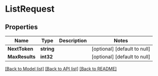 # ListRequest

## Properties
Name | Type | Description | Notes
------------ | ------------- | ------------- | -------------
**NextToken** | **string** |  | [optional] [default to null]
**MaxResults** | **int32** |  | [optional] [default to null]

[[Back to Model list]](../README.md#documentation-for-models) [[Back to API list]](../README.md#documentation-for-api-endpoints) [[Back to README]](../README.md)

